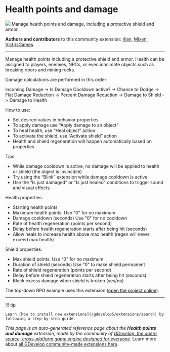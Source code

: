 # Health points and damage

<img src="https://resources.gdevelop-app.com/assets/Icons/heart-half-full.svg" class="extension-icon"></img>
Manage health points and damage, including a protective shield and armor.

**Authors and contributors** to this community extension: [4ian](https://gd.games/4ian), [Mixen](https://gd.games/Mixen), [VictrisGames](https://gd.games/VictrisGames).

---

Manage health points including a protective shield and armor. Health can be assigned to players, enemies, NPCs, or even inanimate objects such as breaking doors and mining rocks.

Damage calculations are performed in this order:

Incoming Damage -> Is Damage Cooldown active? -> Chance to Dodge -> Flat Damage Reduction -> Percent Damage Reduction -> Damage to Shield -> Damage to Health

How to use:


- Set desired values in behavior properties
- To apply damage use “Apply damage to an object”
- To heal health, use “Heal object” action
- To activate the shield, use “Activate shield” action
- Health and shield regeneration will happen automatically based on properties
 
Tips:


- While damage cooldown is active, no damage will be applied to health or shield (the object is invincible)
- Try using the “Blink” extension while damage cooldown is active
- Use the “Is just damaged” or "Is just healed" conditions to trigger sound and visual effects

Health properties:


- Starting health points
- Maximum health points. Use "0" for no maximum
- Damage cooldown (seconds) Use "0" for no cooldown
- Rate of health regeneration (points per second)
- Delay before health regeneration starts after being hit (seconds)
- Allow heals to increase health above max health (regen will never exceed max health)

Shield properties:


- Max shield points. Use "0" for no maximum
- Duration of shield (seconds) Use "0" to make shield permanent
- Rate of shield regeneration (points per second)
- Delay before shield regeneration starts after being hit (seconds)
- Block excess damage when shield is broken (yes/no)

The top-down RPG example uses this extension ([open the project online](https://editor.gdevelop.io/?project=example://top-down-rpg)).

---

!!! tip

    Learn [how to install new extensions](/gdevelop5/extensions/search) by following a step-by-step guide.

*This page is an auto-generated reference page about the **Health points and damage** extension, made by the community of [GDevelop, the open-source, cross-platform game engine designed for everyone](https://gdevelop.io/).* Learn more about [all GDevelop community-made extensions here](/gdevelop5/extensions).